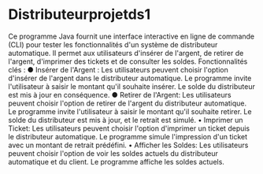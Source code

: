 # Distributeurprojetds1
Ce programme Java fournit une interface interactive en ligne de commande (CLI) pour tester les fonctionnalités d'un système de distributeur automatique. Il permet aux utilisateurs d'insérer de l'argent, de retirer de l'argent, d'imprimer des tickets et de consulter les soldes.
Fonctionnalités clés :
●	Insérer de l'Argent :
   Les utilisateurs peuvent choisir l'option d'insérer de l'argent dans le distributeur automatique.
Le programme invite l'utilisateur à saisir le montant qu'il souhaite insérer.
Le solde du distributeur est mis à jour en conséquence.
●	Retirer de l'Argent:
Les utilisateurs peuvent choisir l'option de retirer de l'argent du distributeur automatique.
Le programme invite l'utilisateur à saisir le montant qu'il souhaite retirer.
Le solde du distributeur est mis à jour, et le retrait est simulé.
•	Imprimer un Ticket:
Les utilisateurs peuvent choisir l'option d'imprimer un ticket depuis le distributeur automatique.
Le programme simule l'impression d'un ticket avec un montant de retrait prédéfini.
•	Afficher les Soldes: 
Les utilisateurs peuvent choisir l'option de voir les soldes actuels du distributeur automatique et du client.
Le programme affiche les soldes actuels.
